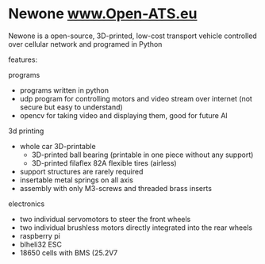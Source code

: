 # Newone www.Open-ATS.eu
Newone is a open-source, 3D-printed, low-cost transport vehicle controlled over cellular network and programed in Python


features:

programs
- programs written in python
- udp program for controlling motors and video stream over internet (not secure but easy to understand)
- opencv for taking video and displaying them, good for future AI 

3d printing
- whole car 3D-printable
  - 3D-printed ball bearing (printable in one piece without any support)
  - 3D-printed filaflex 82A flexible tires (airless)
- support structures are rarely required
- insertable metal springs on all axis
- assembly with only M3-screws and threaded brass inserts

electronics
- two individual servomotors to steer the front wheels
- two individual brushless motors directly integrated into the rear wheels 
- raspberry pi
- blheli32 ESC
- 18650 cells with BMS (25.2V7
